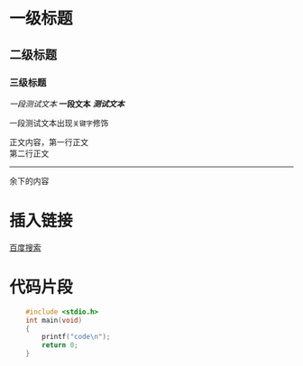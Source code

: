 # 一级标题
## 二级标题
### 三级标题

*一段测试文本*
**一段文本**
***测试文本***

一段测试文本出现`关键字`修饰

正文内容，第一行正文<br>
第二行正文

---

余下的内容

# 插入链接


[百度搜索](https://www.baidu.com "别点我")


# 代码片段


```c
	#include <stdio.h>
	int main(void)
	{
		printf("code\n");
		return 0;
	}
```

```cpp

```
```python

```
```java

```

```bash
```


